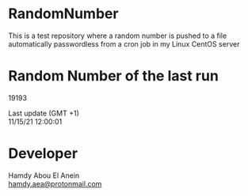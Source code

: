 # RandomNumber    
This is a test repository where a random number is pushed to a file automatically passwordless from a cron job in my Linux CentOS server    
# Random Number of the last run   
19193
      
Last update (GMT +1)    
11/15/21 12:00:01
# Developer    
Hamdy Abou El Anein   
hamdy.aea@protonmail.com
